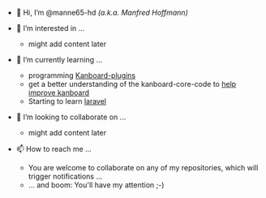- 👋 Hi, I’m @manne65-hd _(a.k.a. Manfred Hoffmann)_

- 👀 I’m interested in ...
  - might add content later 

- 🌱 I’m currently learning ...
  - programming [Kanboard-plugins](https://kanboard.org/plugins.html)
  - get a better understanding of the kanboard-core-code to [help improve kanboard](https://github.com/kanboard/kanboard/pulls?q=is%3Apr+author%3Amanne65-hd)
  - Starting to learn [laravel](https://laravel.com/)

- 💞️ I’m looking to collaborate on ...
  - might add content later 

- 📫 How to reach me ...
  - You are welcome to collaborate on any of my repositories, which will trigger notifications ...
  - ... and boom: You'll have my attention ;-)

<!---
manne65-hd/manne65-hd is a ✨ special ✨ repository because its `README.md` (this file) appears on your GitHub profile.
You can click the Preview link to take a look at your changes.
--->
